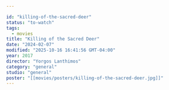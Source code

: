 ```yaml
---

id: "killing-of-the-sacred-deer"
status: "to-watch"
tags:
  - movies
title: "Killing of the Sacred Deer"
date: "2024-02-07"
modified: "2025-10-16 16:41:56 GMT-04:00"
year: 2017
director: "Yorgos Lanthimos"
category: "general"
studio: "general"
poster: "[[movies/posters/killing-of-the-sacred-deer.jpg]]"
---
```

